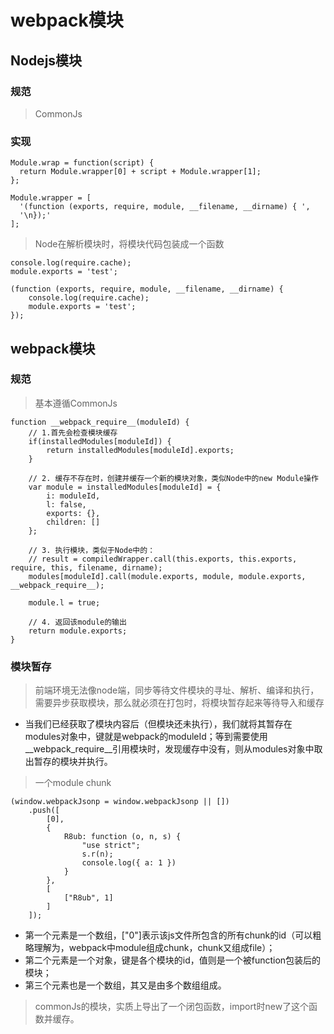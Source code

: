 # webpack模块

## Nodejs模块
### 规范
>CommonJs

### 实现

```
Module.wrap = function(script) {
  return Module.wrapper[0] + script + Module.wrapper[1];
};

Module.wrapper = [
  '(function (exports, require, module, __filename, __dirname) { ',
  '\n});'
];
```
> Node在解析模块时，将模块代码包装成一个函数

```
console.log(require.cache);
module.exports = 'test';

(function (exports, require, module, __filename, __dirname) {
    console.log(require.cache);
    module.exports = 'test';
});
```

## webpack模块
### 规范
>基本遵循CommonJs

```
function __webpack_require__(moduleId) {
    // 1.首先会检查模块缓存
    if(installedModules[moduleId]) {
        return installedModules[moduleId].exports;
    }
    
    // 2. 缓存不存在时，创建并缓存一个新的模块对象，类似Node中的new Module操作
    var module = installedModules[moduleId] = {
        i: moduleId,
        l: false,
        exports: {},
        children: []
    };

    // 3. 执行模块，类似于Node中的：
    // result = compiledWrapper.call(this.exports, this.exports, require, this, filename, dirname);
    modules[moduleId].call(module.exports, module, module.exports, __webpack_require__);

    module.l = true;

    // 4. 返回该module的输出
    return module.exports;
}
```

### 模块暂存

>前端环境无法像node端，同步等待文件模块的寻址、解析、编译和执行，需要异步获取模块，那么就必须在打包时，将模块暂存起来等待导入和缓存

- 当我们已经获取了模块内容后（但模块还未执行），我们就将其暂存在modules对象中，键就是webpack的moduleId；等到需要使用__webpack_require__引用模块时，发现缓存中没有，则从modules对象中取出暂存的模块并执行。

>一个module chunk
```
(window.webpackJsonp = window.webpackJsonp || [])
    .push([
        [0],
        {
            R8ub: function (o, n, s) {
                "use strict";
                s.r(n);
                console.log({ a: 1 })
            }
        },
        [
            ["R8ub", 1]
        ]
    ]);
```

- 第一个元素是一个数组，["0"]表示该js文件所包含的所有chunk的id（可以粗略理解为，webpack中module组成chunk，chunk又组成file）；
- 第二个元素是一个对象，键是各个模块的id，值则是一个被function包装后的模块；
- 第三个元素也是一个数组，其又是由多个数组组成。

>commonJs的模块，实质上导出了一个闭包函数，import时new了这个函数并缓存。
